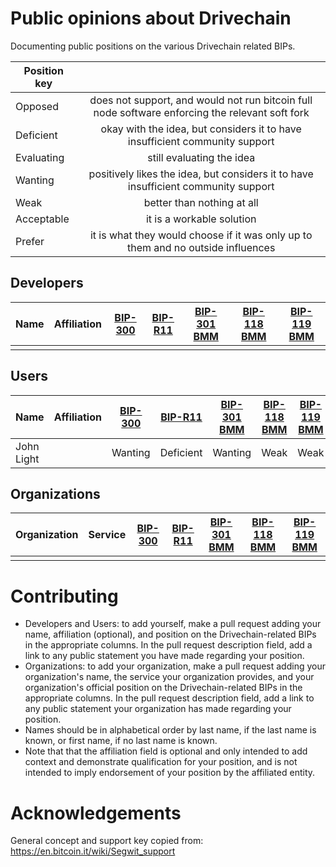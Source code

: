 # Public opinions about Drivechain

Documenting public positions on the various Drivechain related BIPs.

| Position key |                                                                                                 |
| ------------ |:-----------------------------------------------------------------------------------------------:|
| Opposed      | does not support, and would not run bitcoin full node software enforcing the relevant soft fork |
| Deficient    | okay with the idea, but considers it to have insufficient community support                     |
| Evaluating   | still evaluating the idea                                                                       |
| Wanting      | positively likes the idea, but considers it to have insufficient community support              |
| Weak         | better than nothing at all                                                                      |
| Acceptable   | it is a workable solution                                                                       |
| Prefer       | it is what they would choose if it was only up to them and no outside influences                |

## Developers

|	Name	| Affiliation | [BIP-300](https://github.com/bitcoin/bips/blob/master/bip-0300.mediawiki) | [BIP-R11](https://github.com/rsksmart/bips/blob/master/BIP-R11.md) | [BIP-301 BMM](https://github.com/bitcoin/bips/blob/master/bip-0301.mediawiki) | [BIP-118 BMM](https://gist.github.com/RubenSomsen/5e4be6d18e5fa526b17d8b34906b16a5) | [BIP-119 BMM](https://gist.github.com/RubenSomsen/5e4be6d18e5fa526b17d8b34906b16a5) | 
| ------------- |:-------------:|:-------------:|:-------------:|:-------------:|:-------------:|:-------------:|
|  |	 |  |  |  |  |  |

## Users

|	Name	| Affiliation | [BIP-300](https://github.com/bitcoin/bips/blob/master/bip-0300.mediawiki) | [BIP-R11](https://github.com/rsksmart/bips/blob/master/BIP-R11.md) | [BIP-301 BMM](https://github.com/bitcoin/bips/blob/master/bip-0301.mediawiki) | [BIP-118 BMM](https://gist.github.com/RubenSomsen/5e4be6d18e5fa526b17d8b34906b16a5) | [BIP-119 BMM](https://gist.github.com/RubenSomsen/5e4be6d18e5fa526b17d8b34906b16a5) | 
| ------------- |:-------------:|:-------------:|:-------------:|:-------------:|:-------------:|:-------------:|
| John Light |	 | Wanting | Deficient | Wanting | Weak | Weak | 

## Organizations

|	Organization	| Service | [BIP-300](https://github.com/bitcoin/bips/blob/master/bip-0300.mediawiki) | [BIP-R11](https://github.com/rsksmart/bips/blob/master/BIP-R11.md) | [BIP-301 BMM](https://github.com/bitcoin/bips/blob/master/bip-0301.mediawiki) | [BIP-118 BMM](https://gist.github.com/RubenSomsen/5e4be6d18e5fa526b17d8b34906b16a5) | [BIP-119 BMM](https://gist.github.com/RubenSomsen/5e4be6d18e5fa526b17d8b34906b16a5) | 
| ------------- |:-------------:|:-------------:|:-------------:|:-------------:|:-------------:|:-------------:|
|  |	 |  |  |  |  |  |


# Contributing

- Developers and Users: to add yourself, make a pull request adding your name, affiliation (optional), and position on the Drivechain-related BIPs in the appropriate columns. In the pull request description field, add a link to any public statement you have made regarding your position.  
- Organizations: to add your organization, make a pull request adding your organization's name, the service your organization provides, and your organization's official position on the Drivechain-related BIPs in the appropriate columns. In the pull request description field, add a link to any public statement your organization has made regarding your position.  
- Names should be in alphabetical order by last name, if the last name is known, or first name, if no last name is known.  
- Note that that the affiliation field is optional and only intended to add context and demonstrate qualification for your position, and is not intended to imply endorsement of your position by the affiliated entity.  

# Acknowledgements

General concept and support key copied from: https://en.bitcoin.it/wiki/Segwit_support  
